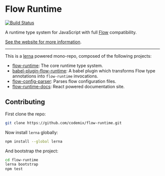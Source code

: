 # Flow Runtime
[![Build Status](https://travis-ci.org/codemix/flow-runtime.svg?branch=master)](https://travis-ci.org/codemix/flow-runtime)

A runtime type system for JavaScript with full [Flow](https://flowtype.org/) compatibility.

[See the website for more information](https://codemix.github.io/flow-runtime/).

---

This is a [lerna](https://github.com/lerna/lerna) powered mono-repo, composed of the following projects:

  - [flow-runtime](./packages/flow-runtime): The core runtime type system.
  - [babel-plugin-flow-runtime](./packages/babel-plugin-flow-runtime): A babel plugin which transforms Flow type annotations into `flow-runtime` invocations.
  - [flow-config-parser](./packages/flow-config-parser): Parses flow configuration files.
  - [flow-runtime-docs](./packages/flow-runtime-docs): React powered documentation site.

## Contributing

First clone the repo:

```sh
git clone https://github.com/codemix/flow-runtime.git
```

Now install `lerna` globally:

```sh
npm install --global lerna
```

And bootstrap the project:

```sh
cd flow-runtime
lerna bootstrap
npm test
```